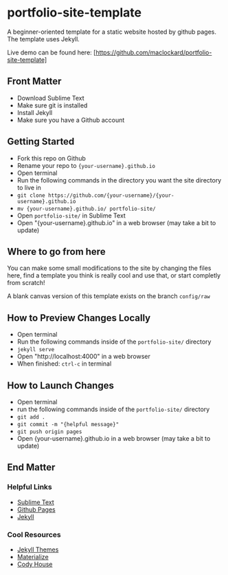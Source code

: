 # portfolio-site-template
A beginner-oriented template for a static website hosted by github pages.  
The template uses Jekyll.

Live demo can be found here: [https://github.com/maclockard/portfolio-site-template]

## Front Matter
* Download Sublime Text
* Make sure git is installed
* Install Jekyll
* Make sure you have a Github account

## Getting Started
* Fork this repo on Github
* Rename your repo to `{your-username}.github.io`
* Open terminal
* Run the following commands in the directory you want the site directory to live in
* `git clone https://github.com/{your-username}/{your-username}.github.io`
* `mv {your-username}.github.io/ portfolio-site/`
* Open `portfolio-site/` in Sublime Text
* Open "{your-username}.github.io" in a web browser (may take a bit to update)

## Where to go from here
You can make some small modifications to the site by changing the files here,
find a template you think is really cool and use that, or start completly from scratch!

A blank canvas version of this template exists on the branch `config/raw`

## How to Preview Changes Locally
* Open terminal
* Run the following commands inside of the `portfolio-site/` directory
* `jekyll serve`
* Open "http://localhost:4000" in a web browser
* When finished: `ctrl-c` in terminal

## How to Launch Changes
* Open terminal
* run the following commands inside of the `portfolio-site/` directory
* `git add .`
* `git commit -m "{helpful message}"`
* `git push origin pages`
* Open {your-username}.github.io in a web browser (may take a bit to update)

## End Matter

### Helpful Links
* [Sublime Text](https://www.sublimetext.com/)
* [Github Pages](https://pages.github.com/)
* [Jekyll](https://jekyllrb.com/)

### Cool Resources
* [Jekyll Themes](http://jekyllthemes.org/)
* [Materialize](http://materializecss.com/)
* [Cody House](https://codyhouse.co/)
